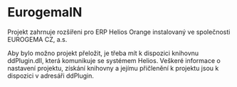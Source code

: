 EurogemaIN
==========

Projekt zahrnuje rozšířeni pro ERP Helios Orange instalovaný ve společnosti EUROGEMA CZ, a.s.

Aby bylo možno projekt přeložit, je třeba mít k dispozici knihovnu ddPlugin.dll, která komunikuje se systémem Helios. Veškeré informace o nastavení projektu, získání knihovny a jejímu přičlenění k projektu jsou k dispozici v adresáři ddPlugin.

